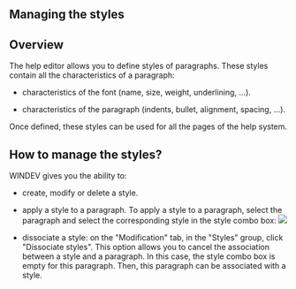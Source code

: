 


## Managing the styles
			



<a name="NOTE1"></a>
<a name="NOTE1_1"></a>


## Overview
<a name="overview_ELTTEXTE000092"></a>
The help editor allows you to define styles of paragraphs. These styles contain all the characteristics of a paragraph:

- characteristics of the font (name, size, weight, underlining, ...).

- characteristics of the paragraph (indents, bullet, alignment, spacing, ...).




Once defined, these styles can be used for all the pages of the help system.

<a name="NOTE2"></a>
<a name="NOTE2_1"></a>


## How to manage the styles?
<a name="how_manage_the_styles_ELTTEXTE000116"></a>
WINDEV gives you the ability to:

- create, modify or delete a style.

- apply a style to a paragraph.
	To apply a style to a paragraph, select the paragraph and select the corresponding style in the style combo box:
	![](https://doc.pcsoft.fr/en-US/images/image.awp?langid=3&name=Combo_style.gif)


- dissociate a style: on the "Modification" tab, in the "Styles" group, click "Dissociate styles".
	This option allows you to cancel the association between a style and a paragraph. In this case, the style combo box is empty for this paragraph. Then, this paragraph can be associated with a style.





